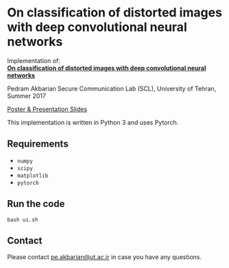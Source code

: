 # On classification of distorted images with deep convolutional neural networks

Implementation of:   
**[On classification of distorted images with deep convolutional neural networks](https://ieeexplore.ieee.org/document/7952349)**
 

  
Pedram Akbarian 
Secure Communication Lab (SCL),
University of Tehran, Summer 2017

[Poster & Presentation Slides](https://www.kdd.in.tum.de/nettack)

This implementation is written in Python 3 and uses Pytorch.
## Requirements
* `numpy`
* `scipy`
* `matplotlib`
* `pytorch`

## Run the code
 `bash ui.sh`
  
## Contact
Please contact pe.akbarian@ut.ac.ir in case you have any questions.

